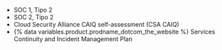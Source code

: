 - SOC 1, Tipo 2
- SOC 2, Tipo 2
- Cloud Security Alliance CAIQ self-assessment (CSA CAIQ)
- {% data variables.product.prodname_dotcom_the_website %} Services Continuity and Incident Management Plan